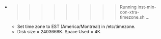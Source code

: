 * >>>>>>>>> Running inst-min-con-xtra-timezone.sh ...
  * Set time zone to EST (America/Montreal) in /etc/timezone.
  * Disk size = 2403668K. Space Used = 4K.
